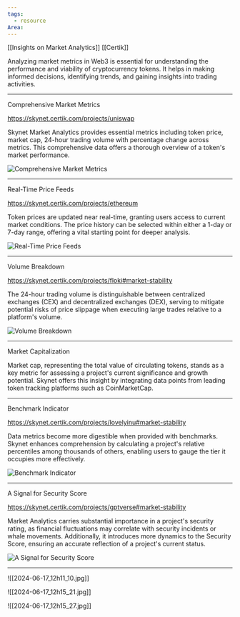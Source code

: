 ```yaml
---
tags:
  - resource
Area:
---
```

[[Insights on Market Analytics]]
[[Certik]]

Analyzing market metrics in Web3 is essential for understanding the performance and viability of cryptocurrency tokens. It helps in making informed decisions, identifying trends, and gaining insights into trading activities.

---
Comprehensive Market Metrics

https://skynet.certik.com/projects/uniswap

Skynet Market Analytics provides essential metrics including token price, market cap, 24-hour trading volume with percentage change across metrics. This comprehensive data offers a thorough overview of a token's market performance.

![Comprehensive Market Metrics](https://skynet.certik.com/_next/image?url=https%3A%2F%2Fimages.ctfassets.net%2Fjqfm0se0f03r%2F3bAOox1N3gTlgVhpZI4uqA%2Ffc1d1a0a5c6af7fcd1a6498c211c14e0%2FScreenshot_2024-05-19_at_5.19.01_PM.png&w=3840&q=75)

---
Real-Time Price Feeds

https://skynet.certik.com/projects/ethereum

Token prices are updated near real-time, granting users access to current market conditions. The price history can be selected within either a 1-day or 7-day range, offering a vital starting point for deeper analysis.

![Real-Time Price Feeds](https://skynet.certik.com/_next/image?url=https%3A%2F%2Fimages.ctfassets.net%2Fjqfm0se0f03r%2F7bfFGZGrIZzuSeGQoMPRna%2F277c98299b448e7fbe1766ce5236bb4d%2FScreenshot_2024-05-19_at_5.21.05_PM.png&w=3840&q=75)

---
Volume Breakdown

https://skynet.certik.com/projects/floki#market-stability

The 24-hour trading volume is distinguishable between centralized exchanges (CEX) and decentralized exchanges (DEX), serving to mitigate potential risks of price slippage when executing large trades relative to a platform's volume.

![Volume Breakdown](https://skynet.certik.com/_next/image?url=https%3A%2F%2Fimages.ctfassets.net%2Fjqfm0se0f03r%2F4CEnFUWFvgdAVxV7Ku4sIn%2F052e99fd56317d9cb8284cd7e8c10d8a%2FScreenshot_2024-05-19_at_5.25.18_PM.png&w=3840&q=75)

---
Market Capitalization

Market cap, representing the total value of circulating tokens, stands as a key metric for assessing a project's current significance and growth potential. Skynet offers this insight by integrating data points from leading token tracking platforms such as CoinMarketCap.

---
Benchmark Indicator

https://skynet.certik.com/projects/lovelyinu#market-stability

Data metrics become more digestible when provided with benchmarks. Skynet enhances comprehension by calculating a project's relative percentiles among thousands of others, enabling users to gauge the tier it occupies more effectively.

![Benchmark Indicator](https://skynet.certik.com/_next/image?url=https%3A%2F%2Fimages.ctfassets.net%2Fjqfm0se0f03r%2F4bzSiWtbhbdSkCtWsDv7w6%2Fcecd412cb70ec150b9c59f2337a705c1%2FScreenshot_2024-05-19_at_5.27.15_PM.png&w=3840&q=75)

---
A Signal for Security Score

https://skynet.certik.com/projects/gptverse#market-stability

Market Analytics carries substantial importance in a project's security rating, as financial fluctuations may correlate with security incidents or whale movements. Additionally, it introduces more dynamics to the Security Score, ensuring an accurate reflection of a project's current status.

![A Signal for Security Score](https://skynet.certik.com/_next/image?url=https%3A%2F%2Fimages.ctfassets.net%2Fjqfm0se0f03r%2F7LhOJiVRCnMGJ3NbeFLK5f%2F69eed57847495b91406acab4cc364feb%2FScreenshot_2024-05-19_at_5.31.35_PM.png&w=3840&q=75)

---
![[2024-06-17_12h11_10.jpg]]

![[2024-06-17_12h15_21.jpg]]

![[2024-06-17_12h15_27.jpg]]